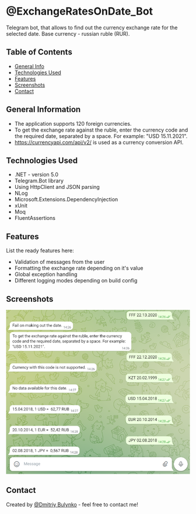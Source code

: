 # @ExchangeRatesOnDate_Bot
Telegram bot, that allows to find out the currency exchange rate for the selected date. Base currency - russian ruble (RUR).


## Table of Contents
* [General Info](#general-information)
* [Technologies Used](#technologies-used)
* [Features](#features)
* [Screenshots](#screenshots)
* [Contact](#contact)


## General Information
- The application supports 120 foreign currencies.
- To get the exchange rate against the ruble, enter the currency code and the required date, separated by a space. For example: "USD 15.11.2021".
- https://currencyapi.com/api/v2/ is used as a currency conversion API.


## Technologies Used
- .NET - version 5.0
- Telegram.Bot library
- Using HttpClient and JSON parsing
- NLog
- Microsoft.Extensions.DependencyInjection
- xUnit
- Moq
- FluentAssertions


## Features
List the ready features here:
- Validation of messages from the user
- Formatting the exchange rate depending on it's value
- Global exception handling
- Different logging modes depending on build config


## Screenshots
![Screenshot_1](./screenshots/Screenshot_1.png)


## Contact
Created by [@Dmitriy Bulynko](https://linkedin.com/in/дмитрий-булынко-10bb53227) - feel free to contact me!
